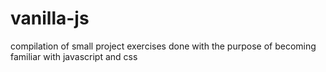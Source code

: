 # vanilla-js
compilation of small project exercises done with the purpose of becoming familiar with javascript and css
